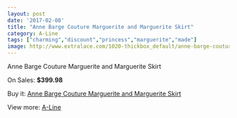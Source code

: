 ```yaml
---
layout: post
date: '2017-02-08'
title: "Anne Barge Couture Marguerite and Marguerite Skirt"
category: A-Line
tags: ["charming","discount","princess","marguerite","made"]
image: http://www.extralace.com/1020-thickbox_default/anne-barge-couture-marguerite-and-marguerite-skirt.jpg
---
```

Anne Barge Couture Marguerite and Marguerite Skirt

On Sales: **$399.98**
<a href="https://www.extralace.com/a-line/490-anne-barge-couture-marguerite-and-marguerite-skirt.html"><amp-img layout="responsive" width="600" height="600" src="//www.extralace.com/1020-thickbox_default/anne-barge-couture-marguerite-and-marguerite-skirt.jpg" alt="Anne Barge Couture Marguerite and Marguerite Skirt 0" /></a>
<a href="https://www.extralace.com/a-line/490-anne-barge-couture-marguerite-and-marguerite-skirt.html"><amp-img layout="responsive" width="600" height="600" src="//www.extralace.com/1022-thickbox_default/anne-barge-couture-marguerite-and-marguerite-skirt.jpg" alt="Anne Barge Couture Marguerite and Marguerite Skirt 1" /></a>
<a href="https://www.extralace.com/a-line/490-anne-barge-couture-marguerite-and-marguerite-skirt.html"><amp-img layout="responsive" width="600" height="600" src="//www.extralace.com/1021-thickbox_default/anne-barge-couture-marguerite-and-marguerite-skirt.jpg" alt="Anne Barge Couture Marguerite and Marguerite Skirt 2" /></a>

Buy it: [Anne Barge Couture Marguerite and Marguerite Skirt](https://www.extralace.com/a-line/490-anne-barge-couture-marguerite-and-marguerite-skirt.html "Anne Barge Couture Marguerite and Marguerite Skirt")

View more: [A-Line](https://www.extralace.com/2-a-line "A-Line")